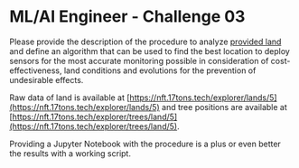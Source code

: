 # ML/AI Engineer - Challenge 03

Please provide the description of the procedure to analyze [provided land](https://public.17tons.tech/#/land/5) and define an algorithm that can be used to find the best location to deploy sensors for the most accurate monitoring possible in consideration of cost-effectiveness, land conditions and evolutions for the prevention of undesirable effects.

Raw data of land is available at [https://nft.17tons.tech/explorer/lands/5](https://nft.17tons.tech/explorer/lands/5) and tree positions are available at [https://nft.17tons.tech/explorer/trees/land/5](https://nft.17tons.tech/explorer/trees/land/5).

Providing a Jupyter Notebook with the procedure is a plus or even better the results with a working script.